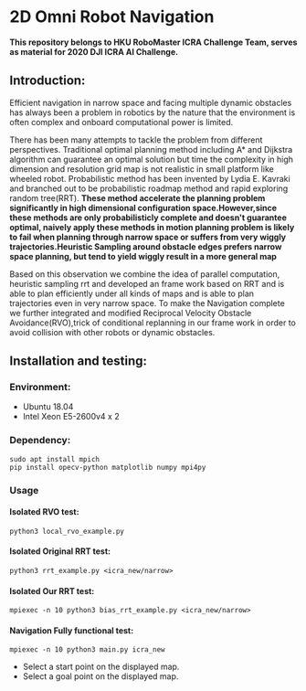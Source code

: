 # 2D Omni Robot Navigation
**This repository belongs to HKU RoboMaster ICRA Challenge Team, serves as material for 2020 DJI ICRA AI Challenge.**
## Introduction:
Efficient navigation in narrow space and facing multiple dynamic obstacles has always been a problem in robotics by the nature that the environment is often complex and onboard computational power is limited. 

There has been many attempts to tackle the problem from different perspectives. Traditional optimal planning method including A* and Dijkstra algorithm can guarantee an optimal solution but time the complexity in high dimension and resolution grid map is not realistic in small platform like wheeled robot. Probabilistic method has been invented by Lydia E. Kavraki and branched out to be probabilistic roadmap method and rapid exploring random tree(RRT). **These method accelerate the planning problem significantly in high dimensional configuration space.However,since these methods are only probabilisticly complete and doesn't guarantee optimal, naively apply these methods in motion planning problem is likely to fail when planning through narrow space or suffers from very wiggly trajectories.Heuristic Sampling around obstacle edges prefers narrow space planning, but tend to yield wiggly result in a more general map** 

Based on this observation  we combine the idea of parallel computation, heuristic sampling rrt and developed an frame work based on RRT and is able to plan efficiently under all kinds of maps and is able to plan trajectories even in very narrow space. To make the Navigation complete we further integrated and modified  Reciprocal Velocity Obstacle Avoidance(RVO),trick of conditional replanning in our frame work in order to avoid collision with other robots or dynamic obstacles.
## Installation and testing:
### Environment:
- Ubuntu 18.04
- Intel Xeon E5-2600v4 x 2
### Dependency:
```
sudo apt install mpich
pip install opecv-python matplotlib numpy mpi4py
```
### Usage
#### Isolated RVO test:
```
python3 local_rvo_example.py
```
#### Isolated Original RRT test:
```
python3 rrt_example.py <icra_new/narrow>
```
#### Isolated Our RRT test:
```
mpiexec -n 10 python3 bias_rrt_example.py <icra_new/narrow>
```
#### Navigation Fully functional test:
```
mpiexec -n 10 python3 main.py icra_new
```
- Select a start point on the displayed map.
- Select a goal point on the displayed map.

